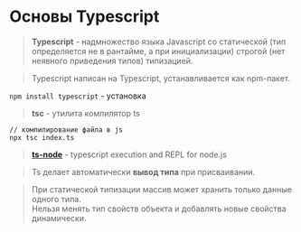 # Основы Typescript

> **Typescript** - надмножество языка Javascript со статической (тип определяется не в рантайме, а при инициализации) строгой (нет неявного приведения типов) типизацией.

> Typescript написан на Typescript, устанавливается как npm-пакет.

```npm install typescript``` - установка

> **tsc** - утилита компилятор ts

```
// компилирование файла в js
npx tsc index.ts
```

> [**ts-node**](https://typestrong.org/ts-node/) - typescript execution and REPL for node.js 

> Ts делает автоматически **вывод типа** при присваивании.

> При статической типизации массив может хранить только данные одного типа.  
> Нельзя менять тип свойств объекта и добавлять новые свойства динамически.